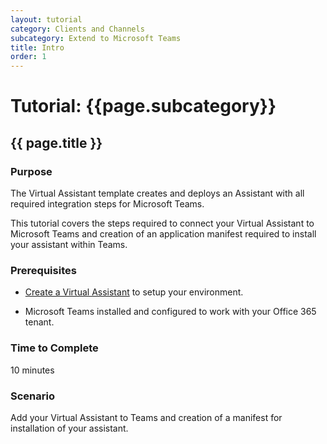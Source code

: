 ```yaml
---
layout: tutorial
category: Clients and Channels
subcategory: Extend to Microsoft Teams
title: Intro
order: 1
---
```


# Tutorial: {{page.subcategory}}

## {{ page.title }}

### Purpose

The Virtual Assistant template creates and deploys an Assistant with all required integration steps for Microsoft Teams. 

This tutorial covers the steps required to connect your Virtual Assistant to Microsoft Teams and creation of an application manifest required to install your assistant within Teams.

### Prerequisites

- [Create a Virtual Assistant]({{site.baseurl}}/virtual-assistant/tutorials/create-assistant/csharp/1-intro) to setup your environment.

- Microsoft Teams installed and configured to work with your Office 365 tenant.

### Time to Complete

10 minutes

### Scenario

Add your Virtual Assistant to Teams and creation of a manifest for installation of your assistant.


